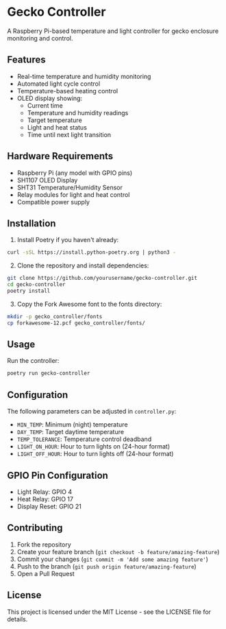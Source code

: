# Gecko Controller

A Raspberry Pi-based temperature and light controller for gecko enclosure monitoring and control.

## Features

- Real-time temperature and humidity monitoring
- Automated light cycle control
- Temperature-based heating control
- OLED display showing:
  - Current time
  - Temperature and humidity readings
  - Target temperature
  - Light and heat status
  - Time until next light transition

## Hardware Requirements

- Raspberry Pi (any model with GPIO pins)
- SH1107 OLED Display
- SHT31 Temperature/Humidity Sensor
- Relay modules for light and heat control
- Compatible power supply

## Installation

1. Install Poetry if you haven't already:
```bash
curl -sSL https://install.python-poetry.org | python3 -
```

2. Clone the repository and install dependencies:
```bash
git clone https://github.com/yourusername/gecko-controller.git
cd gecko-controller
poetry install
```

3. Copy the Fork Awesome font to the fonts directory:
```bash
mkdir -p gecko_controller/fonts
cp forkawesome-12.pcf gecko_controller/fonts/
```

## Usage

Run the controller:
```bash
poetry run gecko-controller
```

## Configuration

The following parameters can be adjusted in `controller.py`:

- `MIN_TEMP`: Minimum (night) temperature
- `DAY_TEMP`: Target daytime temperature
- `TEMP_TOLERANCE`: Temperature control deadband
- `LIGHT_ON_HOUR`: Hour to turn lights on (24-hour format)
- `LIGHT_OFF_HOUR`: Hour to turn lights off (24-hour format)

## GPIO Pin Configuration

- Light Relay: GPIO 4
- Heat Relay: GPIO 17
- Display Reset: GPIO 21

## Contributing

1. Fork the repository
2. Create your feature branch (`git checkout -b feature/amazing-feature`)
3. Commit your changes (`git commit -m 'Add some amazing feature'`)
4. Push to the branch (`git push origin feature/amazing-feature`)
5. Open a Pull Request

## License

This project is licensed under the MIT License - see the LICENSE file for details.
